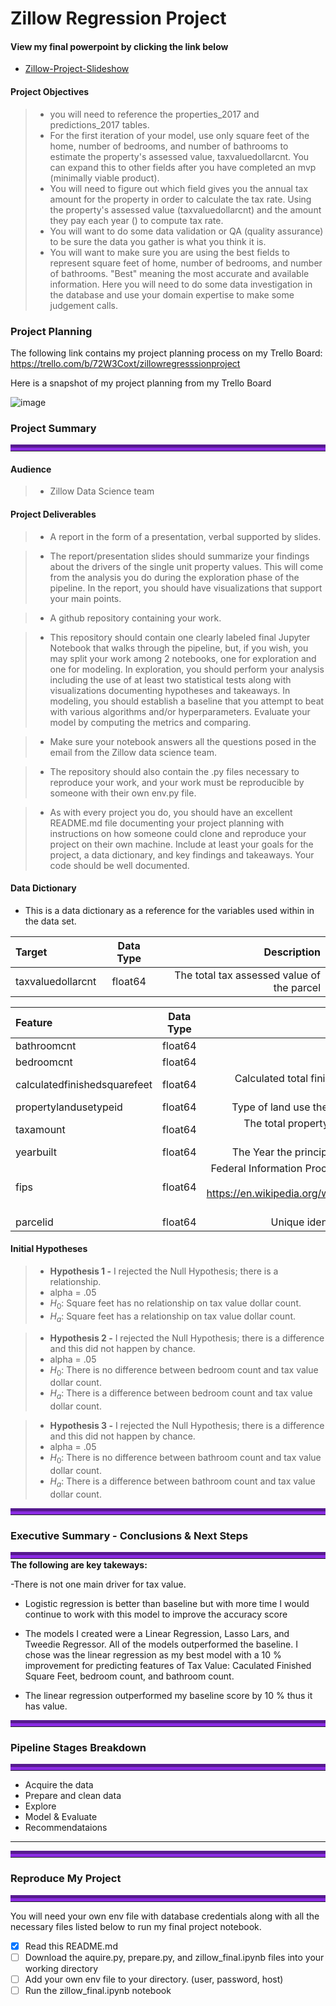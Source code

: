 # Zillow Regression Project

#### View my final powerpoint by clicking the link below
- [Zillow-Project-Slideshow](https://www.canva.com/design/DAEhUSbRcyM/4YXSwC3HlhsAWvHlPb94xg/view?utm_content=DAEhUSbRcyM&utm_campaign=designshare&utm_medium=link&utm_source=publishsharelink)

#### Project Objectives
> - you will need to reference the properties_2017 and predictions_2017 tables.
> - For the first iteration of your model, use only square feet of the home, number of bedrooms, and number of bathrooms to estimate the property's assessed value, taxvaluedollarcnt. You can expand this to other fields after you have completed an mvp (minimally viable product).
> - You will need to figure out which field gives you the annual tax amount for the property in order to calculate the tax rate. Using the property's assessed value (taxvaluedollarcnt) and the amount they pay each year (<field name>) to compute tax rate.
> - You will want to do some data validation or QA (quality assurance) to be sure the data you gather is what you think it is.
> - You will want to make sure you are using the best fields to represent square feet of home, number of bedrooms, and number of bathrooms. "Best" meaning the most accurate and available information. Here you will need to do some data investigation in the database and use your domain expertise to make some judgement calls.

### Project Planning 

The following link contains my project planning process on my Trello Board: https://trello.com/b/72W3Coxt/zillowregresssionproject

Here is a snapshot of my project planning from my Trello Board

![image](https://user-images.githubusercontent.com/80718476/122064596-e2569880-cdb6-11eb-805f-7bc4c891acf9.png)

### Project Summary
<hr style="border-top: 10px groove blueviolet; margin-top: 1px; margin-bottom: 1px"></hr>


#### Audience
> - Zillow Data Science team

#### Project Deliverables
> - A report in the form of a presentation, verbal supported by slides.

> - The report/presentation slides should summarize your findings about the drivers of the single unit property values. This will come from the analysis you do during the exploration phase of the pipeline. In the report, you should have visualizations that support your main points.

> - A github repository containing your work.

   > - This repository should contain one clearly labeled final Jupyter Notebook that walks through the pipeline, but, if you wish, you may split your work among 2 notebooks, one for exploration and one for modeling. In exploration, you should perform your analysis including the use of at least two statistical tests along with visualizations documenting hypotheses and takeaways. In modeling, you should establish a baseline that you attempt to beat with various algorithms and/or hyperparameters. Evaluate your model by computing the metrics and comparing.

   > - Make sure your notebook answers all the questions posed in the email from the Zillow data science team.

  > - The repository should also contain the .py files necessary to reproduce your work, and your work must be reproducible by someone with their own env.py file.
  
  > - As with every project you do, you should have an excellent README.md file documenting your project planning with instructions on how someone could clone and reproduce your project on their own machine. Include at least your goals for the project, a data dictionary, and key findings and takeaways. Your code should be well documented.


#### Data Dictionary
    
- This is a data dictionary as a reference for the variables used within in the data set.


 |   Target    |  Data Type   | Description    |
| :------------- | :----------: | -----------: |
|  taxvaluedollarcnt | float64   | The total tax assessed value of the parcel |



|   Feature      |  Data Type   | Description    |
| :------------- | :----------: | -----------: |
|  bathroomcnt | float64   | number of bathrooms  |
| bedroomcnt   | float64 | number of bedrooms|
| calculatedfinishedsquarefeet   | float64 | Calculated total finished living area of the home |
| propertylandusetypeid  | float64   | Type of land use the property is zoned for|
| taxamount  | float64 |The total property tax assessed for that assessment year|
| yearbuilt  | float64 |  The Year the principal residence was built |
| fips  | float64 | Federal Information Processing Standard code -  see https://en.wikipedia.org/wiki/FIPS_county_code for more details|
| parcelid | float64 | Unique identifier for parcels (lots) |



#### Initial Hypotheses

> - **Hypothesis 1 -** I rejected the Null Hypothesis; there is a relationship.
> - alpha = .05
> - $H_0$: Square feet has no relationship on tax value dollar count. 
> - $H_a$: Square feet has a relationship on tax value dollar count. 

> - **Hypothesis 2 -** I rejected the Null Hypothesis; there is a difference and this did not happen by chance.
> - alpha = .05
> - $H_0$: There is no difference between bedroom count and tax value dollar count.
> - $H_a$: There is a difference between bedroom count and tax value dollar count.

> - **Hypothesis 3 -** I rejected the Null Hypothesis; there is a difference and this did not happen by chance.
> - alpha = .05
> - $H_0$: There is no difference between bathroom count and tax value dollar count.
> - $H_a$: There is a difference between bathroom count and tax value dollar count.

<hr style="border-top: 10px groove blueviolet; margin-top: 1px; margin-bottom: 1px"></hr>

### Executive Summary - Conclusions & Next Steps
<hr style="border-top: 10px groove blueviolet; margin-top: 1px; margin-bottom: 1px"></hr>
<b>The following are key takeways:</b>

  -There is not one main driver for tax value.
 
 - Logistic regression is better than baseline but with more time I would continue to work with this model to improve the accuracy score
  
  - The models I created were a  Linear Regression, Lasso Lars, and Tweedie Regressor. All of the models outperformed the baseline. I chose was the linear regression as my best model with a 10 % improvement for predicting features of Tax Value: Caculated Finished Square Feet, bedroom count, and bathroom count.
  
  -  The linear regression  outperformed my baseline score by 10 % thus it has value.


<hr style="border-top: 10px groove blueviolet; margin-top: 1px; margin-bottom: 1px"></hr>

### Pipeline Stages Breakdown

<hr style="border-top: 10px groove blueviolet; margin-top: 1px; margin-bottom: 1px"></hr>

- Acquire the data
- Prepare and clean data
- Explore 
- Model & Evaluate
- Recommendataions


___

<hr style="border-top: 10px groove blueviolet; margin-top: 1px; margin-bottom: 1px"></hr>



### Reproduce My Project

<hr style="border-top: 10px groove blueviolet; margin-top: 1px; margin-bottom: 1px"></hr>

You will need your own env file with database credentials along with all the necessary files listed below to run my final project notebook. 
- [x] Read this README.md
- [ ] Download the aquire.py, prepare.py, and zillow_final.ipynb files into your working directory
- [ ] Add your own env file to your directory. (user, password, host)
- [ ] Run the zillow_final.ipynb notebook
